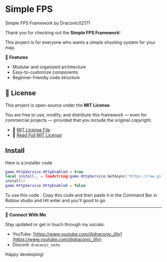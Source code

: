 
# Simple FPS

Simple FPS Framework
by Draconic02171

Thank you for checking out the **Simple FPS Framework**!

This project is for everyone who wants a simple shooting system for your map.

📂 **Features**  
- Modular and organized architecture
- Easy-to-customize components  
- Beginner-friendly code structure  

## 📜 License

This project is open-source under the **MIT License**.

You are free to use, modify, and distribute this framework — even for commercial projects — provided that you include the original copyright.

* 📄 [MIT License File](LICENSE)
* 📘 [Read Full MIT License](https://opensource.org/licenses/MIT)

## Install
Here is a installer code
```lua
game.HttpService.HttpEnabled = true
local install,_ = loadstring(game.HttpService:GetAsync('https://raw.githubusercontent.com/Draconic02171/Simple-FPS-Framework/refs/heads/main/installer.lua'))  
install()
game.HttpService.HttpEnabled = false
```
To use this code : Copy this code and then paste it in the Command Bar in Roblox studio and Hit enter and you'll good to go

---

📱 **Connect With Me**

Stay updated or get in touch through my socials:

- YouTube: [https://www.youtube.com/@draconic_lilly](https://www.youtube.com/@draconic_lilly)  
- Discord: `draconic_nate`

Happy developing!
